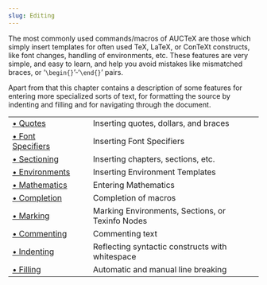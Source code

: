 ```yaml
---
slug: Editing
---
```


The most commonly used commands/macros of AUCTeX are those which simply insert templates for often used TeX, LaTeX, or ConTeXt constructs, like font changes, handling of environments, etc. These features are very simple, and easy to learn, and help you avoid mistakes like mismatched braces, or ‘`\begin{}`’-‘`\end{}`’ pairs.

Apart from that this chapter contains a description of some features for entering more specialized sorts of text, for formatting the source by indenting and filling and for navigating through the document.

|                                                   |    |                                                  |
| :------------------------------------------------ | -- | :----------------------------------------------- |
| [• Quotes](/docs/auctex/Quotes)                   |    | Inserting quotes, dollars, and braces            |
| [• Font Specifiers](/docs/auctex/Font-Specifiers) |    | Inserting Font Specifiers                        |
| [• Sectioning](/docs/auctex/Sectioning)           |    | Inserting chapters, sections, etc.               |
| [• Environments](/docs/auctex/Environments)       |    | Inserting Environment Templates                  |
| [• Mathematics](/docs/auctex/Mathematics)         |    | Entering Mathematics                             |
| [• Completion](/docs/auctex/Completion)           |    | Completion of macros                             |
| [• Marking](/docs/auctex/Marking)                 |    | Marking Environments, Sections, or Texinfo Nodes |
| [• Commenting](/docs/auctex/Commenting)           |    | Commenting text                                  |
| [• Indenting](/docs/auctex/Indenting)             |    | Reflecting syntactic constructs with whitespace  |
| [• Filling](/docs/auctex/Filling)                 |    | Automatic and manual line breaking               |
